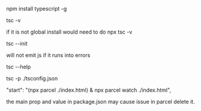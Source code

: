 <!-- https://www.udemy.com/course/typescript-course/learn/lecture/33550794#overview
https://github.com/manikbajaj/typescript-with-parcel/tree/master -->

npm install typescript -g

tsc -v

if it is not global install would need to do npx tsc -v

tsc --init

will not emit js if it runs into errors

<!-- tsc --noEmitOnError index.ts -->

tsc --help

<!-- this will use the tsconfig -->

tsc -p ./tsconfig.json

<!-- parcel is cool can vite do this?-->

"start": "(npx parcel ./index.html) & npx parcel watch ./index.html",

<!-- troubleshooting -->

the main prop and value in package.json may cause issue in parcel delete it.

<!-- cannot redeclare block scoped variables  -->

<!-- modules -->

<!-- https://stackoverflow.com/questions/71696140/parcel-js-says-to-add-the-type-module-attribute-to-the-script-tag-but-ive-a

official docs parcel modules
https://parceljs.org/languages/javascript/ -->

<!-- npm install parcel-bundler instead of parcel package -->
